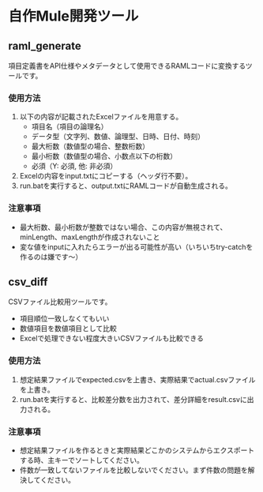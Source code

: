 # 自作Mule開発ツール

## raml_generate
項目定義書をAPI仕様やメタデータとして使用できるRAMLコードに変換するツールです。

### 使用方法
1. 以下の内容が記載されたExcelファイルを用意する。
   - 項目名（項目の論理名）
   - データ型（文字列、数値、論理型、日時、日付、時刻）
   - 最大桁数（数値型の場合、整数桁数）
   - 最小桁数（数値型の場合、小数点以下の桁数）
   - 必須（Y: 必須, 他: 非必須）
2. Excelの内容をinput.txtにコピーする（ヘッダ行不要）。
3. run.batを実行すると、output.txtにRAMLコードが自動生成される。

### 注意事項
- 最大桁数、最小桁数が整数ではない場合、この内容が無視されて、minLength、maxLengthが作成されないこと
- 変な値をinputに入れたらエラーが出る可能性が高い（いちいちtry-catchを作るのは嫌です～）

## csv_diff
CSVファイル比較用ツールです。
- 項目順位一致しなくてもいい
- 数値項目を数値項目として比較
- Excelで処理できない程度大きいCSVファイルも比較できる

### 使用方法
1. 想定結果ファイルでexpected.csvを上書き、実際結果でactual.csvファイルを上書き。
2. run.batを実行すると、比較差分数を出力されて、差分詳細をresult.csvに出力される。

### 注意事項
- 想定結果ファイルを作るときと実際結果どこかのシステムからエクスポートする時、主キーでソートしてください。
- 件数が一致してないファイルを比較しないでください。まず件数の問題を解決してください。
